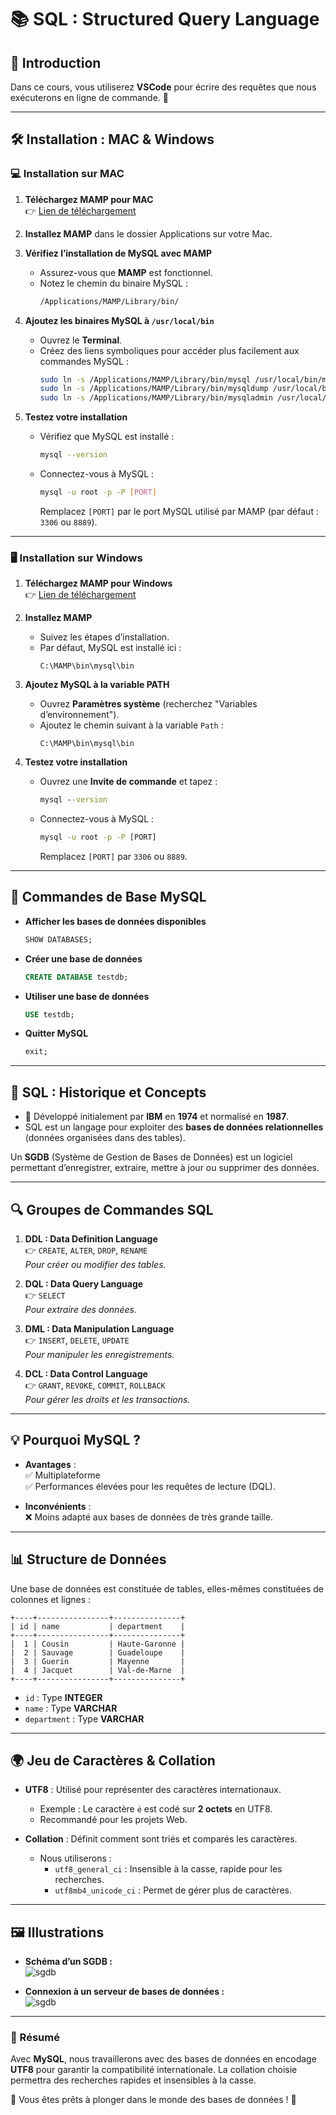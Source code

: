 # 📚 SQL : Structured Query Language

## 🌟 Introduction

Dans ce cours, vous utiliserez **VSCode** pour écrire des requêtes que nous exécuterons en ligne de commande. 🚀

---

## 🛠️ Installation : MAC & Windows

### 💻 Installation sur MAC

1. **Téléchargez MAMP pour MAC**  
   👉 [Lien de téléchargement](https://documentation.mamp.info/en/MAMP-Mac/index.html)

2. **Installez MAMP** dans le dossier Applications sur votre Mac.

3. **Vérifiez l’installation de MySQL avec MAMP**  
   - Assurez-vous que **MAMP** est fonctionnel.  
   - Notez le chemin du binaire MySQL :
     ```bash
     /Applications/MAMP/Library/bin/
     ```

4. **Ajoutez les binaires MySQL à `/usr/local/bin`**  
   - Ouvrez le **Terminal**.  
   - Créez des liens symboliques pour accéder plus facilement aux commandes MySQL :  
     ```bash
     sudo ln -s /Applications/MAMP/Library/bin/mysql /usr/local/bin/mysql
     sudo ln -s /Applications/MAMP/Library/bin/mysqldump /usr/local/bin/mysqldump
     sudo ln -s /Applications/MAMP/Library/bin/mysqladmin /usr/local/bin/mysqladmin
     ```

5. **Testez votre installation**  
   - Vérifiez que MySQL est installé :  
     ```bash
     mysql --version
     ```  
   - Connectez-vous à MySQL :  
     ```bash
     mysql -u root -p -P [PORT]
     ```  
     Remplacez `[PORT]` par le port MySQL utilisé par MAMP (par défaut : `3306` ou `8889`).

---

### 🖥️ Installation sur Windows

1. **Téléchargez MAMP pour Windows**  
   👉 [Lien de téléchargement](https://documentation.mamp.info/en/MAMP-Windows/index.html)

2. **Installez MAMP**  
   - Suivez les étapes d’installation.  
   - Par défaut, MySQL est installé ici :  
     ```text
     C:\MAMP\bin\mysql\bin
     ```

3. **Ajoutez MySQL à la variable PATH**  
   - Ouvrez **Paramètres système** (recherchez "Variables d’environnement").  
   - Ajoutez le chemin suivant à la variable `Path` :  
     ```text
     C:\MAMP\bin\mysql\bin
     ```

4. **Testez votre installation**  
   - Ouvrez une **Invite de commande** et tapez :  
     ```cmd
     mysql --version
     ```  
   - Connectez-vous à MySQL :  
     ```cmd
     mysql -u root -p -P [PORT]
     ```  
     Remplacez `[PORT]` par `3306` ou `8889`.

---

## 🧪 Commandes de Base MySQL

- **Afficher les bases de données disponibles**  
  ```sql
  SHOW DATABASES;
  ```

- **Créer une base de données**  
  ```sql
  CREATE DATABASE testdb;
  ```

- **Utiliser une base de données**  
  ```sql
  USE testdb;
  ```

- **Quitter MySQL**  
  ```sql
  exit;
  ```

---

## 📖 SQL : Historique et Concepts

- 📅 Développé initialement par **IBM** en **1974** et normalisé en **1987**.
- SQL est un langage pour exploiter des **bases de données relationnelles** (données organisées dans des tables).

Un **SGDB** (Système de Gestion de Bases de Données) est un logiciel permettant d’enregistrer, extraire, mettre à jour ou supprimer des données.

---

## 🔍 Groupes de Commandes SQL

1. **DDL : Data Definition Language**  
   👉 `CREATE`, `ALTER`, `DROP`, `RENAME`  
   *Pour créer ou modifier des tables.*

2. **DQL : Data Query Language**  
   👉 `SELECT`  
   *Pour extraire des données.*

3. **DML : Data Manipulation Language**  
   👉 `INSERT`, `DELETE`, `UPDATE`  
   *Pour manipuler les enregistrements.*

4. **DCL : Data Control Language**  
   👉 `GRANT`, `REVOKE`, `COMMIT`, `ROLLBACK`  
   *Pour gérer les droits et les transactions.*

---

## 💡 Pourquoi MySQL ?

- **Avantages** :  
  ✅ Multiplateforme  
  ✅ Performances élevées pour les requêtes de lecture (DQL).

- **Inconvénients** :  
  ❌ Moins adapté aux bases de données de très grande taille.

---

## 📊 Structure de Données

Une base de données est constituée de tables, elles-mêmes constituées de colonnes et lignes :  

```text
+----+----------------+---------------+
| id | name           | department    |
+----+----------------+---------------+
|  1 | Cousin         | Haute-Garonne |
|  2 | Sauvage        | Guadeloupe    |
|  3 | Guerin         | Mayenne       |
|  4 | Jacquet        | Val-de-Marne  |
+----+----------------+---------------+
```

- `id` : Type **INTEGER**  
- `name` : Type **VARCHAR**  
- `department` : Type **VARCHAR**

---

## 🌍 Jeu de Caractères & Collation

- **UTF8** : Utilisé pour représenter des caractères internationaux.  
  - Exemple : Le caractère `é` est codé sur **2 octets** en UTF8.  
  - Recommandé pour les projets Web.

- **Collation** : Définit comment sont triés et comparés les caractères.  
  - Nous utiliserons :  
    - `utf8_general_ci` : Insensible à la casse, rapide pour les recherches.  
    - `utf8mb4_unicode_ci` : Permet de gérer plus de caractères.  

---

## 🖼️ Illustrations

- **Schéma d’un SGDB :**  
  ![sgdb](../images/sgbd.png)

- **Connexion à un serveur de bases de données :**  
  ![sgdb](../images/connect.png)

---

### 🎯 Résumé

Avec **MySQL**, nous travaillerons avec des bases de données en encodage **UTF8** pour garantir la compatibilité internationale. La collation choisie permettra des recherches rapides et insensibles à la casse.

🚀 Vous êtes prêts à plonger dans le monde des bases de données ! 🌟